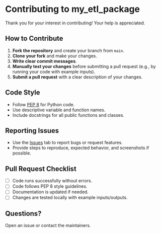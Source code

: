 # Contributing to my_etl_package

Thank you for your interest in contributing! Your help is appreciated.

## How to Contribute

1. **Fork the repository** and create your branch from `main`.
2. **Clone your fork** and make your changes.
3. **Write clear commit messages**.
4. **Manually test your changes** before submitting a pull request (e.g., by running your code with example inputs).
5. **Submit a pull request** with a clear description of your changes.

## Code Style

* Follow [PEP 8](https://pep8.org/) for Python code.
* Use descriptive variable and function names.
* Include docstrings for all public functions and classes.

## Reporting Issues

* Use the [Issues](https://github.com/khhaledahmaad/my_etl_package/issues) tab to report bugs or request features.
* Provide steps to reproduce, expected behavior, and screenshots if possible.

## Pull Request Checklist

* [ ] Code runs successfully without errors.
* [ ] Code follows PEP 8 style guidelines.
* [ ] Documentation is updated if needed.
* [ ] Changes are tested locally with example inputs/outputs.

## Questions?

Open an issue or contact the maintainers.